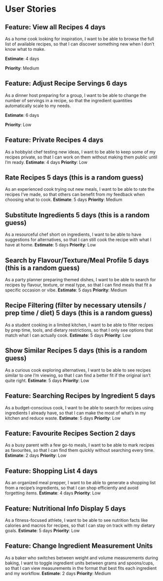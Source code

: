# User Stories

## Feature: View all Recipes 4 days
As a home cook looking for inspiration, I want to be able to browse the full list of available recipes, so that I can discover something new when I don’t know what to make.

**Estimate**: 4 days

**Priority**: Medium

## Feature: Adjust Recipe Servings 6 days
As a dinner host preparing for a group, I want to be able to change the number of servings in a recipe, so that the ingredient quantities automatically scale to my needs.

**Estimate**: 6 days

**Priority**: Low

## Feature: Private Recipes 4 days
As a hobbyist chef testing new ideas, I want to be able to keep some of my recipes private, so that I can work on them without making them public until I’m ready.
**Estimate**: 4 days
**Priority**: Low

## Rate Recipes 5 days (this is a random guess)
As an experienced cook trying out new meals, I want to be able to rate the recipes I’ve made, so that others can benefit from my feedback when choosing what to cook.
**Estimate**: 5 days
**Priority**: Medium

## Substitute Ingredients 5 days (this is a random guess)
As a resourceful chef short on ingredients, I want to be able to have suggestions for alternatives, so that I can still cook the recipe with what I have at home. 
**Estimate**: 5 days
**Priority**: Low

## Search by Flavour/Texture/Meal Profile 5 days (this is a random guess)
As a party planner preparing themed dishes, I want to be able to search for recipes by flavour, texture, or meal type, so that I can find meals that fit a specific occasion or vibe.
**Estimate**: 5 days
**Priority**: Medium

## Recipe Filtering (filter by necessary utensils / prep time / diet) 5 days (this is a random guess)
As a student cooking in a limited kitchen, I want to be able to filter recipes by prep time, tools, and dietary restrictions, so that I only see options that match what I can actually cook.
**Estimate**: 5 days
**Priority**: Low

## Show Similar Recipes 5 days (this is a random guess)
As a curious cook exploring alternatives, I want to be able to see recipes similar to one I’m viewing, so that I can find a better fit if the original isn’t quite right.
**Estimate**: 5 days
**Priority**: Low

## Feature: Searching Recipes by Ingredient 5 days
As a budget-conscious cook, I want to be able to search for recipes using ingredients I already have, so that I can make the most of what’s in my kitchen and reduce waste.
**Estimate**: 5 days
**Priority**: Low 

## Feature: Favourite Recipes Section 2 days
As a busy parent with a few go-to meals, I want to be able to mark recipes as favourites, so that I can find them quickly without searching every time.
**Estimate**: 2 days
**Priority**: Low

## Feature: Shopping List 4 days
As an organized meal prepper, I want to be able to generate a shopping list from a recipe’s ingredients, so that I can shop efficiently and avoid forgetting items.
**Estimate**: 4 days
**Priority**: Low

## Feature: Nutritional Info Display 5 days
As a fitness-focused athlete, I want to be able to see nutrition facts like calories and macros for recipes, so that I can stay on track with my dietary goals.
**Estimate**: 5 days
**Priority**: Low

## Feature: Change Ingredient Measurement Units
As a baker who switches between weight and volume measurements during baking, I want to toggle ingredient units between grams and spoons/cups, so that I can view measurements in the format that best fits each ingredient and my workflow.
**Estimate**: 2 days
**Priority**: Medium

